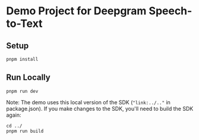 # Demo Project for Deepgram Speech-to-Text

## Setup
```
pnpm install
```

## Run Locally
```
pnpm run dev
```

Note: The demo uses this local version of the SDK (`"link:../.."` in package.json). If you make changes to the SDK, you'll need to build the SDK again:
```
cd ../
pnpm run build
```

